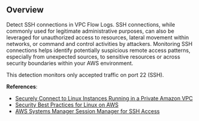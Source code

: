 ## Overview

Detect SSH connections in VPC Flow Logs. SSH connections, while commonly used for legitimate administrative purposes, can also be leveraged for unauthorized access to resources, lateral movement within networks, or command and control activities by attackers. Monitoring SSH connections helps identify potentially suspicious remote access patterns, especially from unexpected sources, to sensitive resources or across security boundaries within your AWS environment.

This detection monitors only accepted traffic on port 22 (SSH).

**References**:
- [Securely Connect to Linux Instances Running in a Private Amazon VPC](https://aws.amazon.com/blogs/security/securely-connect-to-linux-instances-running-in-a-private-amazon-vpc/)
- [Security Best Practices for Linux on AWS](https://docs.aws.amazon.com/AWSEC2/latest/UserGuide/ec2-security.html)
- [AWS Systems Manager Session Manager for SSH Access](https://docs.aws.amazon.com/systems-manager/latest/userguide/session-manager-working-with-sessions-start.html#sessions-start-ssh)

